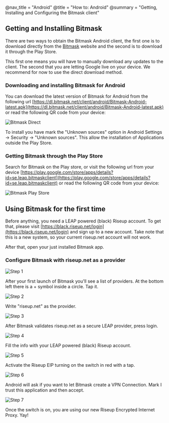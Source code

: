 @nav_title = "Android"
@title = "How to: Android"
@summary = "Getting, Installing and Configuring the Bitmask client"

## Getting and Installing Bitmask

There are two ways to obtain the Bitmask Android client, the first one is to download directly from the [Bitmask](https://bitmask.net) website and the second is to download it through the Play Store.

This first one means you will have to manually download any updates to the client. The second that you are letting Google live on your device. We recommend for now to use the direct download method.

### Downloading and installing Bitmask for Android

You can download the latest version of Bitmask for Android from the following url [https://dl.bitmask.net/client/android/Bitmask-Android-latest.apk](https://dl.bitmask.net/client/android/Bitmask-Android-latest.apk) or read the following QR code from your device:

![Bitmask Direct](android/Bitmask-direct.png)

To install you have mark the "Unknown sources" option in Android Settings -> Security -> "Unknown sources". This allow the installation of Applications outside the Play Store.

### Getting Bitmask through the Play Store

Search for Bitmask on the Play store, or visit the following url from your device [https://play.google.com/store/apps/details?id=se.leap.bitmaskclient](https://play.google.com/store/apps/details?id=se.leap.bitmaskclient) or read the following QR code from your device:

![Bitmask Play Store](android/Bitmask-play.png)

## Using Bitmask for the first time

Before anything, you need a LEAP powered (black) Riseup account. To get that, please visit [https://black.riseup.net/login](https://black.riseup.net/login) and sign up to a new account. Take note that this is a new system, so your current riseup.net account will not work. 

After that, open your just installed Bitmask app.

### Configure Bitmask with riseup.net as a provider

![Step 1](android/Bitmask-android-3.png)

After your first launch of Bitmask you'll see a list of providers. At the bottom left there is a + symbol inside a circle. Tap it.

![Step 2](android/Bitmask-android-1.png)

Write "riseup.net" as the provider.

![Step 3](android/Bitmask-android-2.png)

After Bitmask validates riseup.net as a secure LEAP provider, press login.

![Step 4](android/Bitmask-android-4.png)

Fill the info with your LEAP powered (black) Riseup account.

![Step 5](android/Bitmask-android-5.png)

Activate the Riseup EIP turning on the switch in red with a tap.

![Step 6](android/Bitmask-android-6.png)

Android will ask if you want to let Bitmask create a VPN Connection. Mark I trust this application and then accept. 

![Step 7](android/Bitmask-android-7.png)

Once the switch is on, you are using our new Riseup Encrypted Internet Proxy. Yay!